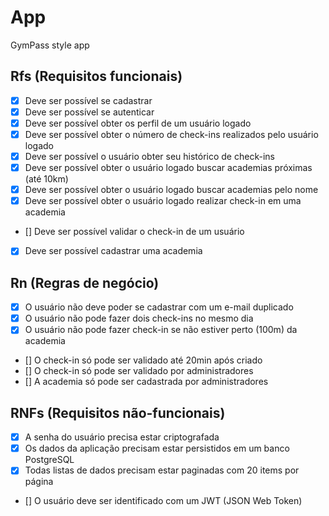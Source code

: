 # App

GymPass style app

## Rfs (Requisitos funcionais)

- [X] Deve ser possível se cadastrar
- [X] Deve ser possível se autenticar
- [X] Deve ser possível obter os perfil de um usuário logado
- [X] Deve ser possível obter o número de check-ins realizados pelo usuário logado
- [X] Deve ser possível o usuário obter seu histórico de check-ins
- [X] Deve ser possível obter o usuário logado buscar academias próximas (até 10km)
- [X] Deve ser possível obter o usuário logado buscar academias pelo nome
- [X] Deve ser possível obter o usuário logado realizar check-in em uma academia
- [] Deve ser possível validar o check-in de um usuário
- [X] Deve ser possível cadastrar uma academia

## Rn (Regras de negócio)

- [X] O usuário não deve poder se cadastrar com um e-mail duplicado
- [X] O usuário não pode fazer dois check-ins no mesmo dia
- [X] O usuário não pode fazer check-in se não estiver perto (100m) da academia
- [] O check-in só pode ser validado até 20min após criado
- [] O check-in só pode ser validado por administradores
- [] A academia só pode ser cadastrada por administradores

## RNFs (Requisitos não-funcionais)

- [X] A senha do usuário precisa estar criptografada
- [X] Os dados da aplicação precisam estar persistidos em um banco PostgreSQL
- [X] Todas listas de dados precisam estar paginadas com 20 items por página
- [] O usuário deve ser identificado com um JWT (JSON Web Token)